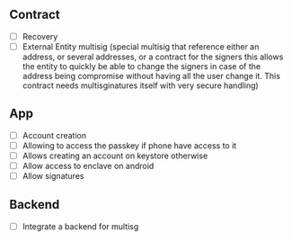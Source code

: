
## Contract
- [ ] Recovery
- [ ] External Entity multisig (special multisig that reference either an address, or several addresses, or a contract for the signers this allows the entity to quickly be able to change the signers in case of the address being compromise without having all the user change it. This contract 
needs multisginatures itself with very secure handling)

## App
- [ ] Account creation
- [ ] Allowing to access the passkey if phone have access to it
- [ ] Allows creating an account on keystore otherwise
- [ ] Allow access to enclave on android
- [ ] Allow signatures

## Backend
- [ ] Integrate a backend for multisg



